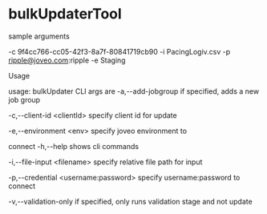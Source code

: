 # bulkUpdaterTool

sample arguments

-c
9f4cc766-cc05-42f3-8a7f-80841719cb90
-i
PacingLogiv.csv
-p
ripple@joveo.com:ripple
-e
Staging


Usage

usage: bulkUpdater CLI args are
-a,--add-jobgroup                     if specified, adds a new job group

-c,--client-id &lt;clientId>             specify client id for update

-e,--environment &lt;env>                specify joveo environment to

connect
-h,--help                             shows cli commands

-i,--file-input &lt;filename>            specify relative file path for input

-p,--credential &lt;username:password>   specify username:password to connect

-v,--validation-only                  if specified, only runs validation stage and not update
